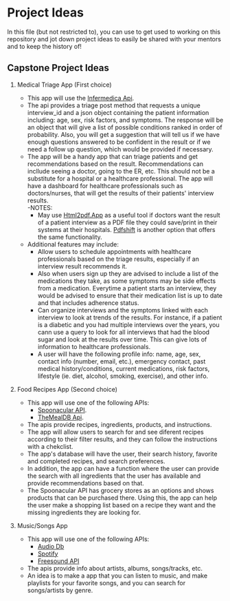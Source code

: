 # Project Ideas

In this file (but not restricted to), you can use to get used to working on this repository and jot down project ideas to easily be shared with your mentors and to keep the history of!

## Capstone Project Ideas

1. Medical Triage App (First choice)
    - This app will use the [Infermedica Api](https://developer.infermedica.com/documentation/).
    - The api provides a triage post method that requests a unique interview_id and a json object
    containing the patient information including: age, sex, risk factors, and symptoms. The 
    response will be an object that will give a list of possible conditions ranked in order of
    probability. Also, you will get a suggestion that will tell us if we have enough questions
    answered to be confident in the result or if we need a follow up question, which would be 
    provided if necessary.
    - The app will be a handy app that can triage patients and get recommendations based on the result.
    Recommendations can incllude seeing a doctor, going to the ER, etc. This should not be a substitute 
    for a hospital or a healthcare professional. The app will have a dashboard for healthcare 
    professionals such as doctors/nurses, that will get the results of their patients' interview
    results.  
    -NOTES:
        - May use [Html2pdf.App](https://html2pdf.app/?ref=apilist.fun) as a useful tool if doctors want
        the result of a patient interview as a PDF file they could save/print in their systems at their
        hospitals. [Pdfshift](https://pdfshift.io/?ref=apilist.fun) is another option that offers the 
        same functionality.
    - Additional features may include:
        - Allow users to schedule appointments with healthcare professionals based on the triage results,
        especially if an interview result recommends it.
        - Also when users sign up they are advised to include a list of the medications they take, as
        some symptoms may be side effects from a medication. Everytime a patient starts an interview, 
        they would be advised to ensure that their medication list is up to date and that includes
        adherence status.
        - Can organize interviews and the symptoms linked with each interview to look at trends of the 
        results. For instance, if a patient is a diabetic and you had multiple interviews over the years,
        you cann use a query to look for all interviews that had the blood sugar and look at the results
        over time. This can give lots of information to healthcare professionals. 
        - A user will have the following profile info: name, age, sex, contact info (number, email, etc.), emergency contact, past medical history/conditions, current medications, risk factors, lifestyle (ie. diet, alcohol, smoking, exercise), and other info.


2. Food Recipes App (Second choice)
    - This app will use one of the following APIs:
        - [Spoonacular API](https://spoonacular.com/food-api).
        - [TheMealDB Api](https://www.themealdb.com/api.php).
    - The apis provide recipes, ingredients, products, and instructions.
    - The app will allow users to search for and see diferent recipes according to their filter results, and
    they can follow the instructions with a chekclist. 
    - The app's database will have the user, their search history, favorite and completed recipes, and search preferences.
    - In addition, the app can have a function where the user can provide the search with all ingredients that the user has 
    available and provide recommendations based on that.
    - The Spoonacular API has grocery stores as an options and shows products that can be purchased there. Using this, the app
    can help the user make a shopping list based on a recipe they want and the missing ingredients they are looking for. 

3. Music/Songs App
   - This app will use one of the following APIs:
        - [Audio Db](https://www.theaudiodb.com/free_music_api)
        - [Spotify](https://developer.spotify.com/documentation/web-api)
        - [Freesound API](https://freesound.org/docs/api/index.html?ref=apilist.fun)
    - The apis provide info about artists, albums, songs/tracks, etc.
    - An idea is to make a app that you can listen to music, and make playlists for your favorite songs, and you
    can search for songs/artists by genre.






